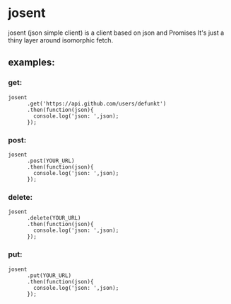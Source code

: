 # josent
josent (json simple client) is a client based on json and Promises
It's just a thiny layer around isomorphic fetch.

## examples:

### get:

```
josent
      .get('https://api.github.com/users/defunkt')
      .then(function(json){
        console.log('json: ',json);
      });
```

### post:

```
josent
      .post(YOUR_URL)
      .then(function(json){
        console.log('json: ',json);
      });
```

### delete:

```
josent
      .delete(YOUR_URL)
      .then(function(json){
        console.log('json: ',json);
      });
```

### put:

```
josent
      .put(YOUR_URL)
      .then(function(json){
        console.log('json: ',json);
      });
```
